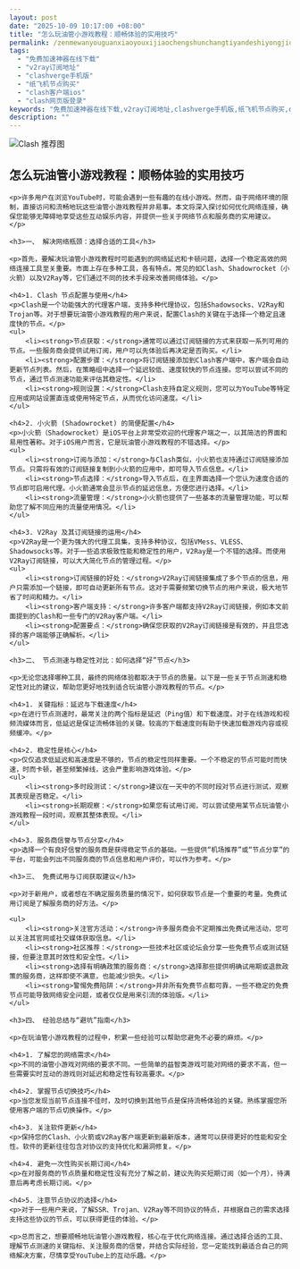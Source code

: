 ```yaml
---
layout: post
date: "2025-10-09 10:17:00 +08:00"
title: "怎么玩油管小游戏教程：顺畅体验的实用技巧"
permalink: /zenmewanyouguanxiaoyouxijiaochengshunchangtiyandeshiyongjiqiao/
tags:
  - "免费加速神器在线下载"
  - "v2ray订阅地址"
  - "clashverge手机版"
  - "纸飞机节点购买"
  - "clash客户端ios"
  - "clash网页版登录"
keywords: "免费加速神器在线下载,v2ray订阅地址,clashverge手机版,纸飞机节点购买,clash客户端ios,clash网页版登录"
description: ""
---
```


![Clash 推荐图](https://clashjd.github.io/assets/img/机场节点推荐.png)

## 怎么玩油管小游戏教程：顺畅体验的实用技巧


    <p>许多用户在浏览YouTube时，可能会遇到一些有趣的在线小游戏。然而，由于网络环境的限制，直接访问和流畅地玩这些油管小游戏教程并非易事。本文将深入探讨如何优化网络连接，确保您能够无障碍地享受这些互动娱乐内容，并提供一些关于网络节点和服务商的实用建议。</p>

    <h3>一、 解决网络瓶颈：选择合适的工具</h3>

    <p>首先，要解决玩油管小游戏教程时可能遇到的网络延迟和卡顿问题，选择一个稳定高效的网络连接工具至关重要。市面上存在多种工具，各有特点。常见的如Clash、Shadowrocket（小火箭）以及V2Ray等，它们通过不同的技术手段来改善网络体验。</p>

    <h4>1. Clash 节点配置与使用</h4>
    <p>Clash是一个功能强大的代理客户端，支持多种代理协议，包括Shadowsocks、V2Ray和Trojan等。对于想要玩油管小游戏教程的用户来说，配置Clash的关键在于选择一个稳定且速度快的节点。</p>
    <ul>
        <li><strong>节点获取：</strong>通常可以通过订阅链接的方式来获取一系列可用的节点。一些服务商会提供试用订阅，用户可以先体验后再决定是否购买。</li>
        <li><strong>配置步骤：</strong>将订阅链接添加到Clash客户端中，客户端会自动更新节点列表。然后，在策略组中选择一个延迟较低、速度较快的节点连接。您可以尝试不同的节点，通过节点测速功能来评估其稳定性。</li>
        <li><strong>规则设置：</strong>Clash支持自定义规则，您可以为YouTube等特定应用或网站设置直连或使用特定节点，从而优化访问速度。</li>
    </ul>

    <h4>2. 小火箭 (Shadowrocket) 的简便配置</h4>
    <p>小火箭（Shadowrocket）是iOS平台上非常受欢迎的代理客户端之一，以其简洁的界面和易用性著称。对于iOS用户而言，它是玩油管小游戏教程的不错选择。</p>
    <ul>
        <li><strong>订阅与添加：</strong>与Clash类似，小火箭也支持通过订阅链接添加节点。只需将有效的订阅链接复制到小火箭的应用中，即可导入节点信息。</li>
        <li><strong>节点选择：</strong>导入节点后，在主界面选择一个您认为速度合适的节点即可启用代理。小火箭通常会显示节点的延迟信息，方便您进行选择。</li>
        <li><strong>流量管理：</strong>小火箭也提供了一些基本的流量管理功能，可以帮助您了解不同应用的流量使用情况。</li>
    </ul>

    <h4>3. V2Ray 及其订阅链接的运用</h4>
    <p>V2Ray是一个更为强大的代理工具集，支持多种协议，包括VMess、VLESS、Shadowsocks等。对于一些追求极致性能和稳定性的用户，V2Ray是一个不错的选择。而使用V2Ray订阅链接，可以大大简化节点的管理过程。</p>
    <ul>
        <li><strong>订阅链接的好处：</strong>V2Ray订阅链接集成了多个节点的信息，用户只需添加一个链接，即可自动更新所有节点。这对于需要频繁切换节点的用户来说，极大地节省了时间和精力。</li>
        <li><strong>客户端支持：</strong>许多客户端都支持V2Ray订阅链接，例如本文前面提到的Clash和一些专门的V2Ray客户端。</li>
        <li><strong>配置要点：</strong>确保您获取的V2Ray订阅链接是有效的，并且您选择的客户端能够正确解析。</li>
    </ul>

    <h3>二、 节点测速与稳定性对比：如何选择“好”节点</h3>

    <p>无论您选择哪种工具，最终的网络体验都取决于节点的质量。以下是一些关于节点测速和稳定性对比的建议，帮助您更好地找到适合玩油管小游戏教程的节点。</p>

    <h4>1. 关键指标：延迟与下载速度</h4>
    <p>在进行节点测速时，最常关注的两个指标是延迟（Ping值）和下载速度。对于在线游戏和视频流媒体而言，低延迟是保证流畅体验的关键。较高的下载速度则有助于快速加载游戏内容或视频缓冲。</p>

    <h4>2. 稳定性是核心</h4>
    <p>仅仅追求低延迟和高速度是不够的，节点的稳定性同样重要。一个不稳定的节点可能时而快速，时而卡顿，甚至频繁掉线，这会严重影响游戏体验。</p>
    <ul>
        <li><strong>多时段测试：</strong>建议在一天中的不同时段对节点进行测试，观察其表现是否稳定。</li>
        <li><strong>长期观察：</strong>如果您有试用订阅，可以尝试使用某节点玩油管小游戏教程一段时间，观察其整体表现。</li>
    </ul>

    <h4>3. 服务商信誉与节点分享</h4>
    <p>选择一个有良好信誉的服务商是获得稳定节点的基础。一些提供“机场推荐”或“节点分享”的平台，可能会列出不同服务商的节点信息和用户评价，可以作为参考。</p>

    <h3>三、 免费试用与订阅获取建议</h3>

    <p>对于新用户，或者想在不确定服务质量的情况下，如何获取节点是一个重要的考量。免费试用订阅是了解服务商的好方法。</p>

    <ul>
        <li><strong>关注官方活动：</strong>许多服务商会不定期推出免费试用活动，您可以关注其官网或社交媒体获取信息。</li>
        <li><strong>社区推荐：</strong>一些技术社区或论坛会分享一些免费节点或测试链接，但要注意其时效性和安全性。</li>
        <li><strong>选择有明确政策的服务商：</strong>选择那些提供明确试用期或退款政策的服务商，这样即使不满意，也能减少损失。</li>
        <li><strong>警惕免费陷阱：</strong>并非所有免费节点都可靠，一些不稳定的免费节点可能导致网络安全问题，或者仅仅是用来引流的体验版。</li>
    </ul>

    <h3>四、 经验总结与“避坑”指南</h3>

    <p>在玩油管小游戏教程的过程中，积累一些经验可以帮助您避免不必要的麻烦。</p>

    <h4>1. 了解您的网络需求</h4>
    <p>不同的油管小游戏对网络的要求不同。一些简单的益智类游戏可能对网络的要求不高，但一些需要实时互动的游戏则对延迟和稳定性有较高要求。</p>

    <h4>2. 掌握节点切换技巧</h4>
    <p>当您发现当前节点连接不佳时，及时切换到其他节点是保持流畅体验的关键。熟练掌握您所使用客户端的节点切换操作。</p>

    <h4>3. 关注软件更新</h4>
    <p>保持您的Clash、小火箭或V2Ray客户端更新到最新版本，通常可以获得更好的性能和安全性。软件的更新往往包含对协议的支持优化和漏洞修复。</p>

    <h4>4. 避免一次性购买长期订阅</h4>
    <p>在对服务商的节点质量和稳定性没有充分了解之前，建议先购买短期订阅（如一个月），待满意后再考虑长期订阅。</p>

    <h4>5. 注意节点协议的选择</h4>
    <p>对于一些用户来说，了解SSR、Trojan、V2Ray等不同协议的特点，并根据自己的需求选择支持这些协议的节点，可以获得更佳的体验。</p>

    <p>总而言之，想要顺畅地玩油管小游戏教程，核心在于优化网络连接。通过选择合适的工具、理解节点测速的关键指标、关注服务商的信誉，并结合实际经验，您一定能找到最适合自己的网络解决方案，尽情享受YouTube上的互动乐趣。</p>